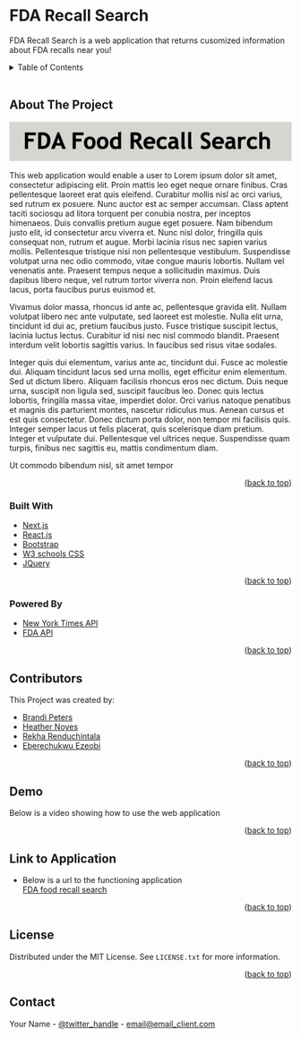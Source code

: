 <div id="top"></div>

# FDA Recall Search

FDA Recall Search is a web application that returns cusomized information about FDA recalls near you!

<details>
  <summary>Table of Contents</summary>
  <ol>
    <li>
      <a href="#about-the-project">About The Project</a>
      <ul>
        <li><a href="#built-with">Built With</a></li>
        <li><a href="#powered-by">Powered By</a></li>
      </ul>
    </li>
    <!-- <li>
      <a href="#powered-by">Getting Started</a>
      <!-- <ul>
        <li><a href="#prerequisites">Prerequisites</a></li>
        <li><a href="#installation">Installation</a></li>
      </ul> -->
    <!-- </li> --> 
    <!-- <li><a href="#roadmap">Roadmap</a></li> -->
    <li><a href="#contributors">Contributing</a></li>
    <li><a href="#demo">Demo</a></li>
    <li><a href="#link-to-Application">Link to Application</a></li>
    <li><a href="#license">License</a></li>
    <li><a href="#contact">Contact</a></li>
    <!-- <li><a href="#acknowledgments">Acknowledgments</a></li> -->
  </ol>
</details>
<br>

## About The Project

![Product Name Screen Shot](./assets/images/readme-images/title-image.png)

This web application would enable a user to Lorem ipsum dolor sit amet, consectetur adipiscing elit. Proin mattis leo eget neque ornare finibus. Cras pellentesque laoreet erat quis eleifend. Curabitur mollis nisl ac orci varius, sed rutrum ex posuere. Nunc auctor est ac semper accumsan. Class aptent taciti sociosqu ad litora torquent per conubia nostra, per inceptos himenaeos. Duis convallis pretium augue eget posuere. Nam bibendum justo elit, id consectetur arcu viverra et. Nunc nisl dolor, fringilla quis consequat non, rutrum et augue. Morbi lacinia risus nec sapien varius mollis. Pellentesque tristique nisi non pellentesque vestibulum. Suspendisse volutpat urna nec odio commodo, vitae congue mauris lobortis. Nullam vel venenatis ante. Praesent tempus neque a sollicitudin maximus. Duis dapibus libero neque, vel rutrum tortor viverra non. Proin eleifend lacus lacus, porta faucibus purus euismod et.

Vivamus dolor massa, rhoncus id ante ac, pellentesque gravida elit. Nullam volutpat libero nec ante vulputate, sed laoreet est molestie. Nulla elit urna, tincidunt id dui ac, pretium faucibus justo. Fusce tristique suscipit lectus, lacinia luctus lectus. Curabitur id nisi nec nisl commodo blandit. Praesent interdum velit lobortis sagittis varius. In faucibus sed risus vitae sodales.

Integer quis dui elementum, varius ante ac, tincidunt dui. Fusce ac molestie dui. Aliquam tincidunt lacus sed urna mollis, eget efficitur enim elementum. Sed ut dictum libero. Aliquam facilisis rhoncus eros nec dictum. Duis neque urna, suscipit non ligula sed, suscipit faucibus leo. Donec quis lectus lobortis, fringilla massa vitae, imperdiet dolor. Orci varius natoque penatibus et magnis dis parturient montes, nascetur ridiculus mus. Aenean cursus et est quis consectetur. Donec dictum porta dolor, non tempor mi facilisis quis. Integer semper lacus ut felis placerat, quis scelerisque diam pretium. Integer et vulputate dui. Pellentesque vel ultrices neque. Suspendisse quam turpis, finibus nec sagittis eu, mattis condimentum diam.

Ut commodo bibendum nisl, sit amet tempor


<p align="right">(<a href="#top">back to top</a>)</p>

### Built With

* [Next.js](https://nextjs.org/)
* [React.js](https://reactjs.org/)
* [Bootstrap](https://getbootstrap.com)
* [W3 schools CSS](https://jquery.com)
* [JQuery](https://jquery.com)

<p align="right">(<a href="#top">back to top</a>)</p>

### Powered By

* [New York Times API](https://nextjs.org/)
* [FDA API](https://reactjs.org/)

<p align="right">(<a href="#top">back to top</a>)</p>


## Contributors
This Project was created by:
* [Brandi Peters](https://github.com/bnicp)
* [Heather Noyes](https://github.com/heatherknoyes)
* [Rekha Renduchintala](https://github.com/rekhawb)
* [Eberechukwu Ezeobi](https://github.com/ebere-code)

<p align="right">(<a href="#top">back to top</a>)</p>

## Demo
Below is a video showing how to use the web application 

<p align="right">(<a href="#top">back to top</a>)</p>

## Link to Application
* Below is a url to the functioning application <br>
[FDA food recall search](https://github.com/bnicp)

<p align="right">(<a href="#top">back to top</a>)</p>

## License

Distributed under the MIT License. See `LICENSE.txt` for more information.

<p align="right">(<a href="#top">back to top</a>)</p>

## Contact

Your Name - [@twitter_handle](https://twitter.com/twitter_handle) - email@email_client.com